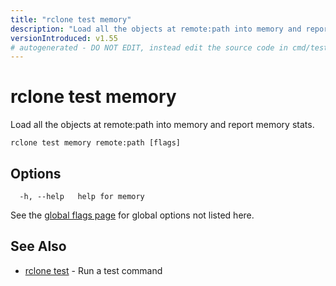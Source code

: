 ```yaml
---
title: "rclone test memory"
description: "Load all the objects at remote:path into memory and report memory stats."
versionIntroduced: v1.55
# autogenerated - DO NOT EDIT, instead edit the source code in cmd/test/memory/ and as part of making a release run "make commanddocs"
---
```

# rclone test memory

Load all the objects at remote:path into memory and report memory stats.

```
rclone test memory remote:path [flags]
```

## Options

```
  -h, --help   help for memory
```

See the [global flags page](/flags/) for global options not listed here.

## See Also

* [rclone test](/commands/rclone_test/)	 - Run a test command

